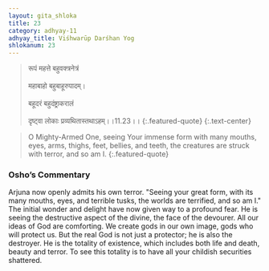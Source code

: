 ```yaml
---
layout: gita_shloka
title: 23
category: adhyay-11
adhyay_title: Viśhwarūp Darśhan Yog
shlokanum: 23
---
```


> रूपं महत्ते बहुवक्त्रनेत्रं<br><br>महाबाहो बहुबाहूरुपादम्।<br><br>बहूदरं बहुदंष्ट्राकरालं<br><br>दृष्ट्वा लोकाः प्रव्यथितास्तथाऽहम्।।11.23।।
{:.featured-quote} 
{:.text-center}

> O Mighty-Armed One, seeing Your immense form with many mouths, eyes, arms, thighs, feet, bellies, and teeth, the creatures are struck with terror, and so am I.
{:.featured-quote}

### Osho’s Commentary
Arjuna now openly admits his own terror. "Seeing your great form, with its many mouths, eyes, and terrible tusks, the worlds are terrified, and so am I."
The initial wonder and delight have now given way to a profound fear. He is seeing the destructive aspect of the divine, the face of the devourer.
All our ideas of God are comforting. We create gods in our own image, gods who will protect us. But the real God is not just a protector; he is also the destroyer. He is the totality of existence, which includes both life and death, beauty and terror. To see this totality is to have all your childish securities shattered.
